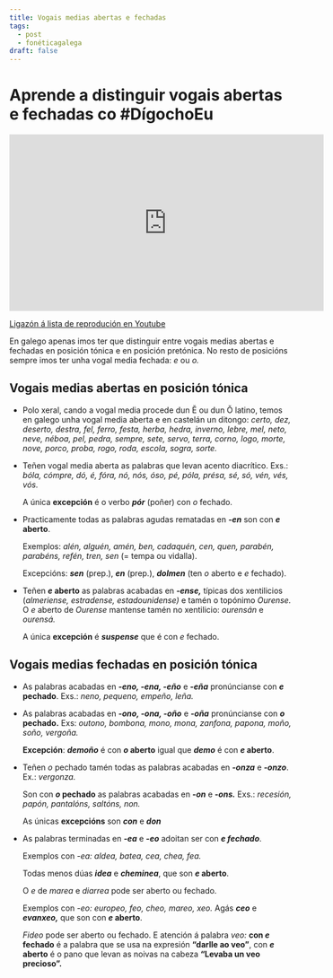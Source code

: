```yaml
---
title: Vogais medias abertas e fechadas
tags:
  - post
  - fonéticagalega
draft: false
---
```

# Aprende a distinguir vogais abertas e fechadas co #DígochoEu

<iframe width="560" height="315" src="https://www.youtube.com/embed/videoseries?list=PLPJdEqiyl2dDQCP7S74R5yHZvI017RTQ_" title="YouTube video player" frameborder="0" allow="accelerometer; autoplay; clipboard-write; encrypted-media; gyroscope; picture-in-picture" allowfullscreen></iframe>

[Ligazón á lista de reprodución en Youtube](https://www.youtube.com/playlist?list=PLPJdEqiyl2dDQCP7S74R5yHZvI017RTQ_)

En galego apenas imos ter que distinguir entre vogais medias abertas e fechadas en posición tónica e en posición pretónica. No resto de posicións sempre imos ter unha vogal media fechada: *e* ou *o.*

## Vogais medias abertas en posición tónica

* Polo xeral, cando a vogal media procede dun Ĕ ou dun Ŏ latino, temos en galego unha vogal media aberta e en castelán un ditongo: *certo, dez, deserto, destra, fel, ferro, festa, herba, hedra, inverno, lebre, mel, neto, neve, néboa, pel, pedra, sempre, sete, servo, terra, corno, logo, morte, nove, porco, proba, rogo, roda, escola, sogra, sorte.*
* Teñen vogal media aberta as palabras que levan acento diacrítico. Exs.: *bóla, cómpre, dó, é, fóra, nó, nós, óso, pé, póla, présa, sé, só, vén, vés, vós.*

  A única **excepción** é o verbo ***pór*** (poñer) con *o* fechado.
* Practicamente todas as palabras agudas rematadas en ***\-en*** son con ***e* aberto**. 

  Exemplos: *alén, alguén, amén, ben, cadaquén, cen, quen, parabén, parabéns, refén, tren, sen* (= tempa ou vidalla).

  Excepcións: ***sen*** (prep.), ***en*** (prep.), ***dolmen*** (ten *o* aberto e *e* fechado).
* Teñen ***e* aberto** as palabras acabadas en ***\-ense,*** típicas dos xentilicios (*almeriense, estradense, estadounidense)* e tamén o topónimo *Ourense.* O *e* aberto de *Ourense* mantense tamén no xentilicio: *ourensán* e *ourensá.*

  A única **excepción** é ***suspense*** que é con *e* fechado.

## Vogais medias fechadas en posición tónica

* As palabras acabadas en **\-*eno, -ena, -eño*** e **\-*eña*** pronúncianse con ***e* pechado**. Exs.: *neno, pequeno, empeño, leña.*
* As palabras acabadas en **\-*ono, -ona, -oño*** e ***\-oña*** pronúncianse con ***o* pechado.** Exs: *outono, bombona, mono, mona, zanfona, papona, moño, soño, vergoña.*

  **Excepción**: ***demoño*** é con ***o* aberto** igual que ***demo*** é con ***e* aberto**.
* Teñen *o* pechado tamén todas as palabras acabadas en ***\-onza*** e ***\-onzo***. Ex.: *vergonza.*

  Son con ***o* pechado** as palabras acabadas en ***\-on*** e **\-*ons.*** Exs.: *recesión, papón, pantalóns, saltóns, non.*

  As únicas **excepcións** son ***con*** e ***don***
* As palabras terminadas en ***\-ea*** e ***\-eo*** adoitan ser con ***e fechado***. 

  Exemplos con *\-ea: aldea, batea, cea, chea, fea.* 

  Todas menos dúas ***idea*** e ***cheminea***, que son ***e* aberto**. 

  O *e* de *marea* e *diarrea* pode ser aberto ou fechado.

  Exemplos con *\-eo: europeo, feo, cheo, mareo, xeo.* Agás ***ceo*** e ***evanxeo,*** que son con ***e* aberto**. 

  *Fideo* pode ser aberto ou fechado. E atención á palabra *veo:* **con *e* fechado** é a palabra que se usa na expresión **“darlle ao veo”**, con ***e* aberto** é o pano que levan as noivas na cabeza **“Levaba un veo precioso”.**
